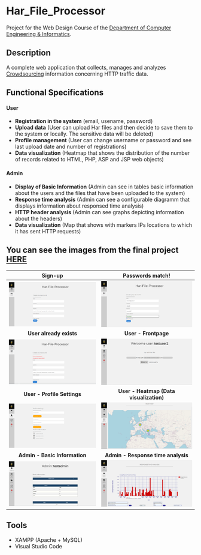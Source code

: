 # Har_File_Processor

Project for the Web Design Course of the [Department of Computer Engineering & Informatics](https://www.ceid.upatras.gr/en).


## Description
A complete web application that collects, manages and
analyzes [Crowdsourcing](https://www.investopedia.com/terms/c/crowdsourcing.asp) information concerning HTTP traffic data.

## Functional Specifications

#### User

- **Registration in the system** (email, usename, password)
- **Upload data** (User can upload Har files and then decide to save them to the system or locally. The sensitive data will be deleted)
- **Profile management** (User can change username or password and see last upload date and number of registrations)
- **Data visualization** (Heatmap that shows the distribution of the number of records related to HTML, PHP, ASP and JSP web objects)

#### Admin
- **Display of Basic Information** (Admin can see in tables basic information about the users and the files that have been uploaded to the system)
- **Response time analysis** (Admin can see a configurable diagramm that displays information about responsed time analysis)
- **HTTP header analysis** (Admin can see graphs depicting information about the headers)
- **Data visualization** (Map that shows with markers IPs locations to which it has sent HTTP requests)

## You can see the images from the final project [HERE](https://github.com/karavokyrismichail/WEB---Har_File_Processor/tree/main/photos)

Sign-up             |  Passwords match!
:-------------------------:|:-------------------------:
![](https://github.com/karavokyrismichail/WEB---Har_File_Processor/blob/main/photos/Screenshot_1.png)  |  ![](https://github.com/karavokyrismichail/WEB---Har_File_Processor/blob/main/photos/Screenshot_3.png)
**User already exists**   |  **User - Frontpage**
![](https://github.com/karavokyrismichail/WEB---Har_File_Processor/blob/main/photos/Screenshot_4.png)  |  ![](https://github.com/karavokyrismichail/WEB---Har_File_Processor/blob/main/photos/Screenshot_5.png)
**User - Profile Settings**  |  **User - Heatmap (Data visualization)**
![](https://github.com/karavokyrismichail/WEB---Har_File_Processor/blob/main/photos/Screenshot_6.png)  |  ![](https://github.com/karavokyrismichail/WEB---Har_File_Processor/blob/main/photos/Screenshot_7.png)
**Admin - Basic Information**   |  **Admin - Response time analysis**
![](https://github.com/karavokyrismichail/WEB---Har_File_Processor/blob/main/photos/Screenshot_8.png)  |  ![](https://github.com/karavokyrismichail/WEB---Har_File_Processor/blob/main/photos/Screenshot_9.png)


## Tools

- XAMPP (Apache + MySQL)
- Visual Studio Code
